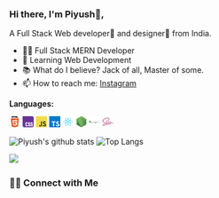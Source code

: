 ### Hi there, I'm Piyush👦,
A Full Stack Web developer🎯 and designer🎨 from India.

- 👨‍💻 Full Stack MERN Developer
- 🎥 Learning Web Development
- 📚 What do I believe? Jack of all, Master of some.
- 📫 How to reach me: [Instagram](https://instagram.com/im_piyush009)


**Languages:**  

<code><img height="20" src="https://raw.githubusercontent.com/github/explore/80688e429a7d4ef2fca1e82350fe8e3517d3494d/topics/html/html.png"></code>
<code><img height="20" src="https://raw.githubusercontent.com/github/explore/80688e429a7d4ef2fca1e82350fe8e3517d3494d/topics/css/css.png"></code>
<code><img height="20" src="https://raw.githubusercontent.com/github/explore/80688e429a7d4ef2fca1e82350fe8e3517d3494d/topics/javascript/javascript.png"></code>
<code><img height="20" src="https://raw.githubusercontent.com/github/explore/80688e429a7d4ef2fca1e82350fe8e3517d3494d/topics/typescript/typescript.png"></code>
<code><img height="20" src="https://raw.githubusercontent.com/github/explore/80688e429a7d4ef2fca1e82350fe8e3517d3494d/topics/react/react.png"></code>
<code><img height="20" src="https://raw.githubusercontent.com/github/explore/80688e429a7d4ef2fca1e82350fe8e3517d3494d/topics/nodejs/nodejs.png"></code>
<code><img height="20" src="https://raw.githubusercontent.com/github/explore/80688e429a7d4ef2fca1e82350fe8e3517d3494d/topics/mongodb/mongodb.png"></code>
<code><img height="20" src="https://raw.githubusercontent.com/github/explore/80688e429a7d4ef2fca1e82350fe8e3517d3494d/topics/sass/sass.png"></code>

![Piyush's github stats](https://github-readme-stats.vercel.app/api?username=Piyush55236k&theme=tokyonight&show_icons=true&hide=["issues"])
![Top Langs](https://github-readme-stats.vercel.app/api/top-langs/?username=Piyush55236k&theme=tokyonight&layout=compact)

![](https://komarev.com/ghpvc/?username=Piyush55236k)

<h3> 🤝🏻 Connect with Me </h3>


 <!--⭐️ From [Piyush Pandey](https://github.com/Piyush55236k)-->
